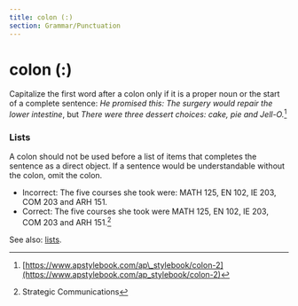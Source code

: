 ```yaml
---
title: colon (:)
section: Grammar/Punctuation
---
```

# colon (:)

Capitalize the first word after a colon only if it is a proper noun or the start of a complete sentence: _He promised this: The surgery would repair the lower intestine_, but _There were three dessert choices: cake, pie and Jell-O._[^8]

### Lists
A colon should not be used before a list of items that completes the sentence as a direct object. If a sentence would be understandable without the colon, omit the colon.

*   Incorrect: The five courses she took were: MATH 125, EN 102, IE 203, COM 203 and ARH 151.
*   Correct: The five courses she took were MATH 125, EN 102, IE 203, COM 203 and ARH 151.[^9]

See also: [lists](../lists).

[^8]: [https://www.apstylebook.com/ap\_stylebook/colon-2](https://www.apstylebook.com/ap_stylebook/colon-2)

[^9]: Strategic Communications